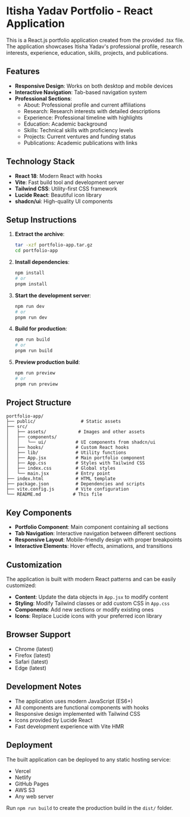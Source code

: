 # Itisha Yadav Portfolio - React Application

This is a React.js portfolio application created from the provided .tsx file. The application showcases Itisha Yadav's professional profile, research interests, experience, education, skills, projects, and publications.

## Features

- **Responsive Design**: Works on both desktop and mobile devices
- **Interactive Navigation**: Tab-based navigation system
- **Professional Sections**:
  - About: Professional profile and current affiliations
  - Research: Research interests with detailed descriptions
  - Experience: Professional timeline with highlights
  - Education: Academic background
  - Skills: Technical skills with proficiency levels
  - Projects: Current ventures and funding status
  - Publications: Academic publications with links

## Technology Stack

- **React 18**: Modern React with hooks
- **Vite**: Fast build tool and development server
- **Tailwind CSS**: Utility-first CSS framework
- **Lucide React**: Beautiful icon library
- **shadcn/ui**: High-quality UI components

## Setup Instructions

1. **Extract the archive**:

   ```bash
   tar -xzf portfolio-app.tar.gz
   cd portfolio-app
   ```
2. **Install dependencies**:

   ```bash
   npm install
   # or
   pnpm install
   ```
3. **Start the development server**:

   ```bash
   npm run dev
   # or
   pnpm run dev
   ```
4. **Build for production**:

   ```bash
   npm run build
   # or
   pnpm run build
   ```
5. **Preview production build**:

   ```bash
   npm run preview
   # or
   pnpm run preview
   ```

## Project Structure

```
portfolio-app/
├── public/                 # Static assets
├── src/
│   ├── assets/            # Images and other assets
│   ├── components/
│   │   └── ui/           # UI components from shadcn/ui
│   ├── hooks/            # Custom React hooks
│   ├── lib/              # Utility functions
│   ├── App.jsx           # Main portfolio component
│   ├── App.css           # Styles with Tailwind CSS
│   ├── index.css         # Global styles
│   └── main.jsx          # Entry point
├── index.html            # HTML template
├── package.json          # Dependencies and scripts
├── vite.config.js        # Vite configuration
└── README.md            # This file
```

## Key Components

- **Portfolio Component**: Main component containing all sections
- **Tab Navigation**: Interactive navigation between different sections
- **Responsive Layout**: Mobile-friendly design with proper breakpoints
- **Interactive Elements**: Hover effects, animations, and transitions

## Customization

The application is built with modern React patterns and can be easily customized:

- **Content**: Update the data objects in `App.jsx` to modify content
- **Styling**: Modify Tailwind classes or add custom CSS in `App.css`
- **Components**: Add new sections or modify existing ones
- **Icons**: Replace Lucide icons with your preferred icon library

## Browser Support

- Chrome (latest)
- Firefox (latest)
- Safari (latest)
- Edge (latest)

## Development Notes

- The application uses modern JavaScript (ES6+)
- All components are functional components with hooks
- Responsive design implemented with Tailwind CSS
- Icons provided by Lucide React
- Fast development experience with Vite HMR

## Deployment

The built application can be deployed to any static hosting service:

- Vercel
- Netlify
- GitHub Pages
- AWS S3
- Any web server

Run `npm run build` to create the production build in the `dist/` folder.
